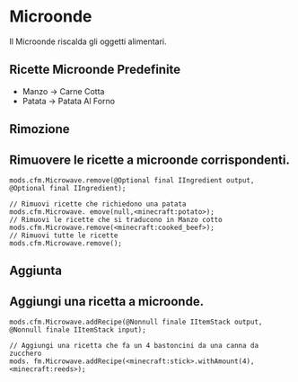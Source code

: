 # Microonde

Il Microonde riscalda gli oggetti alimentari.

## Ricette Microonde Predefinite

- Manzo -> Carne Cotta
- Patata -> Patata Al Forno

## Rimozione

## Rimuovere le ricette a microonde corrispondenti.

```zenscript
mods.cfm.Microwave.remove(@Optional final IIngredient output, @Optional final IIngredient);

// Rimuovi ricette che richiedono una patata
mods.cfm.Microwave. emove(null,<minecraft:potato>);
// Rimuovi le ricette che si traducono in Manzo cotto
mods.cfm.Microwave.remove(<minecraft:cooked_beef>);
// Rimuovi tutte le ricette
mods.cfm.Microwave.remove();
```

## Aggiunta

## Aggiungi una ricetta a microonde.

```zenscript
mods.cfm.Microwave.addRecipe(@Nonnull finale IItemStack output, @Nonnull finale IItemStack input);

// Aggiungi una ricetta che fa un 4 bastoncini da una canna da zucchero
mods. fm.Microwave.addRecipe(<minecraft:stick>.withAmount(4),<minecraft:reeds>);
```